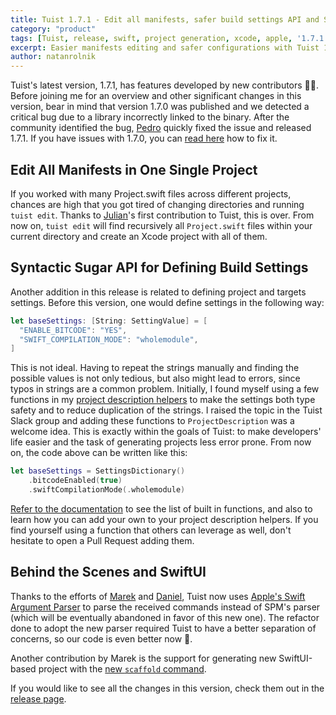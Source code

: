 ```yaml
---
title: Tuist 1.7.1 - Edit all manifests, safer build settings API and SwiftUI projects
category: "product"
tags: [Tuist, release, swift, project generation, xcode, apple, '1.7.1']
excerpt: Easier manifests editing and safer configurations with Tuist 1.7.1
author: natanrolnik
---
```


Tuist's latest version, 1.7.1, has features developed by new contributors 👋🏻. Before joining me for an overview and
other significant changes in this version, bear in mind that version 1.7.0 was published
and we detected a critical bug due to a library incorrectly linked to the binary.
After the community identified the bug, [Pedro](https://www.github.com/pepicrft) quickly fixed the issue and
released 1.7.1. If you have issues with 1.7.0, you can
[read here](https://github.com/tuist/tuist/issues/1249#issuecomment-617275456) how to fix it.

## Edit All Manifests in One Single Project

If you worked with many Project.swift files across different projects, chances are high that you got tired of
changing directories and running `tuist edit`. Thanks to [Julian](https://github.com/julianalonso)'s
first contribution to Tuist, this is over. From now on, `tuist edit` will find recursively all `Project.swift`
files within your current directory and create an Xcode project with all of them.

## Syntactic Sugar API for Defining Build Settings

Another addition in this release is related to defining project and targets settings. Before this version, one would
define settings in the following way:

```swift
let baseSettings: [String: SettingValue] = [
  "ENABLE_BITCODE": "YES",
  "SWIFT_COMPILATION_MODE": "wholemodule",
]
```

This is not ideal. Having to repeat the strings manually and finding the possible values is not only tedious, but also
might lead to errors, since typos in strings are a common problem. Initially, I found myself using a few functions in
my [project description helpers](https://docs.old.tuist.io/guides/helpers/) to make the settings both type safety and to reduce duplication
of the strings. I raised the topic in the Tuist Slack group and adding these functions to `ProjectDescription` was a
welcome idea. This is exactly within the goals of Tuist: to make developers' life easier and the task of generating
projects less error prone. From now on, the code above can be written like this:

```swift
let baseSettings = SettingsDictionary()
    .bitcodeEnabled(true)
    .swiftCompilationMode(.wholemodule)
```

[Refer to the documentation](https://docs.old.tuist.io/manifests/project/#settingsdictionary) to see the list of built in
functions, and also to learn how you can add your own to your project description helpers. If you find yourself using a
function that others can leverage as well, don't hesitate to open a Pull Request adding them.

## Behind the Scenes and SwiftUI

Thanks to the efforts of [Marek](https://github.com/fortmarek) and [Daniel](https://github.com/mollyIV),
Tuist now uses [Apple's Swift Argument Parser](https://github.com/apple/swift-argument-parser) to parse the received
commands instead of SPM's parser (which will be eventually abandoned in favor of this new one).
The refactor done to adopt the new parser required Tuist to have a better separation of concerns,
so our code is even better now 💪.

Another contribution by Marek is the support for generating new SwiftUI-based project with the
[new `scaffold` command](https://docs.old.tuist.io/commands/scaffold/).

If you would like to see all the changes in this version, check them out in the
[release page](https://github.com/tuist/tuist/releases/tag/1.7.0).
